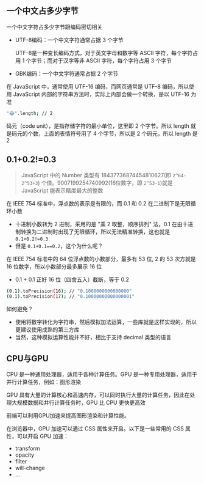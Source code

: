 ## 一个中文占多少字节

一个中文字符占多少字节跟编码密切相关

- UTF-8编码：一个中文字符通常占据 3 个字节

  UTF-8是一种变长编码方式，对于英文字母和数字等 ASCII 字符，每个字符占用 1 个字节；而对于汉字等非 ASCII 字符，每个字符占用 3 个字节

- GBK编码：一个中文字符通常占据 2 个字节

在 JavaScript 中，通常使用 UTF-16 编码，而网页通常是 UTF-8 编码，所以使用 JavaScript 内部的字符串方法时，实际上内部会做一个转换，是以 UTF-16 为准

```bash
"😂".length; // 2
```

码元（code unit），是指存储字符的最小单位，这里即 2 个字节。所以 length 就是码元的个数，上面的表情符号用了 4 个字节，所以是 2 个码元，所以 length 是 2

## 0.1+0.2!=0.3

> JavaScript 中的 Number 类型有 18437736874454810627(即 `2^64-2^53+3`) 个值。9007199254740992(16位数字，即 `2^53-1`)就是 JavaScript 能表示精度最大的整数

在 IEEE 754 标准中，浮点数的表示是有限的，而 0.1 和 0.2 在二进制下是无限循环小数

- 十进制小数转为 2 进制，采用的是 "乘 2 取整，顺序排列" 法，0.1 在由十进制转换为二进制时出现了无限循环，所以无法精准转换，这也就是 `0.1+0.2!=0.3`
- 但是 `0.1+0.1==0.2`，这个为什么呢？

在 IEEE 754 标准中的 64 位浮点数的小数部分，最多有 53 位, 2 的 53 次方就是 16 位数字，所以小数部分最多展示 16 位

- 0.1 + 0.1 正好 16 位（四舍五入）截断，等于 0.2

```bash
(0.1).toPrecision(16); // "0.1000000000000000"
(0.1).toPrecision(17); // "0.10000000000000001"
```

如何避免？

- 使用将数字转化为字符串，然后模拟加法运算，一些库就是这样实现的，所以更建议使用成熟的第三方库
- 当然，这种模拟运算性能并不好，相比于支持 decimal 类型的语言

## CPU与GPU

CPU 是一种通用处理器，适用于各种计算任务。GPU 是一种专用处理器，适用于并行计算任务，例如：图形渲染

GPU 具有大量的计算核心和高速内存，可以同时执行大量的计算任务，因此在处理大规模数据和并行计算任务时，GPU 比 CPU 更快更高效

前端可以利用GPU加速来提高图形渲染和计算性能。

在浏览器中，GPU 加速可以通过 CSS 属性来开启。以下是一些常用的 CSS 属性，可以开启 GPU 加速：

- transform
- opacity
- filter
- will-change
- ...